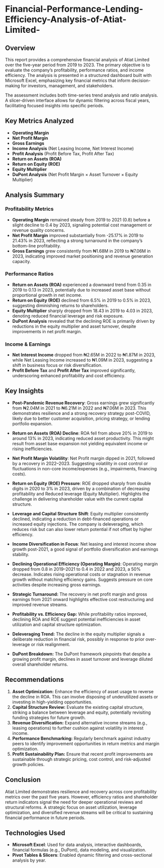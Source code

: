 # Financial-Performance-Lending-Efficiency-Analysis-of-Atiat-Limited-
## Overview
This report provides a comprehensive financial analysis of Atiat Limited over the five-year period from 2019 to 2023. The primary objective is to evaluate the company’s profitability, performance ratios, and income efficiency. The analysis is presented in a structured dashboard built with Microsoft Excel, emphasizing key financial metrics that inform decision-making for investors, management, and stakeholders.

The assessment includes both time-series trend analysis and ratio analysis. A slicer-driven interface allows for dynamic filtering across fiscal years, facilitating focused insights into specific periods.

## Key Metrics Analyzed
- **Operating Margin**
- **Net Profit Margin**
- **Gross Earnings**
- **Income Analysis** (Net Leasing Income, Net Interest Income)
- **Profit Analysis** (Profit Before Tax, Profit After Tax)
- **Return on Assets (ROA)**
- **Return on Equity (ROE)**
- **Equity Multiplier**
- **DuPont Analysis** (Net Profit Margin × Asset Turnover × Equity Multiplier)

## Analysis Summary
### Profitability Metrics
- **Operating Margin** remained steady from 2019 to 2021 (0.8) before a slight decline to 0.4 by 2023, signaling potential cost management or revenue quality concerns.
- **Net Profit Margin** improved substantially from -25.17% in 2019 to 21.43% in 2023, reflecting a strong turnaround in the company’s bottom-line profitability.
- **Gross Earnings** grew consistently from ₦1.68M in 2019 to ₦7.06M in 2023, indicating improved market positioning and revenue generation capacity.

### Performance Ratios
- **Return on Assets (ROA)** experienced a downward trend from 0.35 in 2019 to 0.13 in 2023, potentially due to increased asset base without proportional growth in net income.
- **Return on Equity (ROE)** declined from 6.5% in 2019 to 0.5% in 2023, suggesting diminishing returns to shareholders.
- **Equity Multiplier** sharply dropped from 18.43 in 2019 to 4.03 in 2023, denoting reduced financial leverage and risk exposure.
- **DuPont Analysis** revealed that the declining ROE is primarily driven by reductions in the equity multiplier and asset turnover, despite improvements in net profit margin.

### Income & Earnings
- **Net Interest Income** dropped from ₦2.65M in 2022 to ₦1.87M in 2023, while Net Leasing Income increased to ₦1.09M in 2023, suggesting a shift in business focus or risk diversification.
- **Profit Before Tax** and **Profit After Tax** improved significantly, underscoring enhanced profitability and cost efficiency.

## Key Insights

- **Post-Pandemic Revenue Recovery**: Gross earnings grew significantly from ₦2.04M in 2021 to ₦6.21M in 2022 and ₦7.06M in 2023. This demonstrates resilience and a strong recovery strategy post-COVID, likely due to better customer acquisition, pricing strategy, or lending portfolio expansion.

- **Return on Assets (ROA) Decline**: ROA fell from above 20% in 2019 to around 13% in 2023, indicating reduced asset productivity. This might result from asset base expansion not yielding equivalent income or rising inefficiencies.

- **Net Profit Margin Volatility**: Net Profit margin dipped in 2021, followed by a recovery in 2022–2023. Suggesting volatility in cost control or fluctuations in non-core income/expenses (e.g., impairments, financing costs).

- **Return on Equity (ROE) Pressure**: ROE dropped sharply from double digits in 2020 to 3% in 2023, driven by a combination of decreasing profitability and Reduced leverage (Equity Multiplier). Highlights the challenge in delivering shareholder value with the current capital structure.

- **Leverage and Capital Structure Shift**: Equity multiplier consistently declined, indicating a reduction in debt-financed operations or increased equity injections. The company is deleveraging, which reduces risk but can also lower return potential if not offset by higher efficiency.

- **Income Diversification in Focus**: Net leasing and interest income show growth post-2021, a good signal of portfolio diversification and earnings stability.

- **Declining Operational Efficiency (Operating Margin)**: Operating margin dropped from 0.8 in 2019–2021 to 0.4 in 2022 and 2023, a 50% decrease. Indicates rising operational costs or stagnation in revenue growth without matching efficiency gains. Suggests pressure on core activities despite increasing gross earnings.


- **Strategic Turnaround:** The recovery in net profit margin and gross earnings from 2021 onward highlights effective cost restructuring and improved revenue streams.
- **Profitability vs. Efficiency Gap:** While profitability ratios improved, declining ROA and ROE suggest potential inefficiencies in asset utilization and capital structure optimization.
- **Deleveraging Trend:** The decline in the equity multiplier signals a deliberate reduction in financial risk, possibly in response to prior over-leverage or risk realignment.
- **DuPont Breakdown:** The DuPont framework pinpoints that despite a growing profit margin, declines in asset turnover and leverage diluted overall shareholder returns.

## Recommendations
1. **Asset Optimization:** Enhance the efficiency of asset usage to reverse the decline in ROA. This can involve disposing of underutilized assets or investing in high-yielding opportunities.
2. **Capital Structure Review:** Evaluate the existing capital structure, striking a balance between leverage and equity, potentially revisiting funding strategies for future growth.
3. **Revenue Diversification:** Expand alternative income streams (e.g., leasing operations) to further cushion against volatility in interest income.
4. **Performance Benchmarking:** Regularly benchmark against industry peers to identify improvement opportunities in return metrics and margin optimization.
5. **Profit Sustainability Plan:** Ensure that recent profit improvements are sustainable through strategic pricing, cost control, and risk-adjusted growth policies.

## Conclusion
Atiat Limited demonstrates resilience and recovery across core profitability metrics over the past five years. However, efficiency ratios and shareholder return indicators signal the need for deeper operational reviews and structural reforms. A strategic focus on asset utilization, leverage optimization, and diversified revenue streams will be critical to sustaining financial performance in future periods.

## Technologies Used
- **Microsoft Excel**: Used for data analysis, interactive dashboards, financial formulas (e.g., DuPont), data modeling, and visualization.
- **Pivot Tables & Slicers**: Enabled dynamic filtering and cross-sectional analysis by year.

